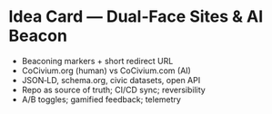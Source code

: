# Idea Card — Dual‑Face Sites & AI Beacon
- Beaconing markers + short redirect URL
- CoCivium.org (human) vs CoCivium.com (AI)
- JSON‑LD, schema.org, civic datasets, open API
- Repo as source of truth; CI/CD sync; reversibility
- A/B toggles; gamified feedback; telemetry
